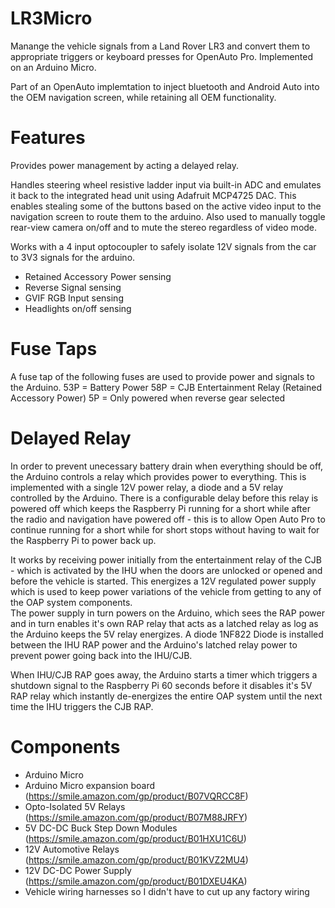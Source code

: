 # LR3Micro
Manange the vehicle signals from a Land Rover LR3 and convert them to appropriate triggers or keyboard presses for OpenAuto Pro.  Implemented on an Arduino Micro.

Part of an OpenAuto implemtation to inject bluetooth and Android Auto into the OEM navigation screen, while retaining all OEM functionality.

# Features
Provides power management by acting a delayed relay.

Handles steering wheel resistive ladder input via built-in ADC and emulates it back to the integrated head unit using Adafruit MCP4725 DAC. This enables stealing some of the buttons based on the active video input to the navigation screen to route them to the arduino. Also used to manually toggle rear-view camera on/off and to mute the stereo regardless of video mode. 

Works with a 4 input optocoupler to safely isolate 12V signals from the car to 3V3 signals for the arduino.
* Retained Accessory Power sensing
* Reverse Signal sensing
* GVIF RGB Input sensing
* Headlights on/off sensing

# Fuse Taps
A fuse tap of the following fuses are used to provide power and signals to the Arduino.
53P = Battery Power
58P = CJB Entertainment Relay (Retained Accessory Power)
5P  = Only powered when reverse gear selected

# Delayed Relay
In order to prevent unecessary battery drain when everything should be off, the Arduino controls a relay
which provides power to everything.  This is implemented with a single 12V power relay, a diode and a 5V
relay controlled by the Arduino.  There is a configurable delay before this relay is powered off which
keeps the Raspberry Pi running for a short while after the radio and navigation have powered off - this is
to allow Open Auto Pro to continue running for a short while for short stops without having to wait for the
Raspberry Pi to power back up.

It works by receiving power initially from the entertainment relay of the CJB - which is activated by the IHU
when the doors are unlocked or opened and before the vehicle is started.  This energizes a 12V regulated power
supply which is used to keep power variations of the vehicle from getting to any of the OAP system components.  
The power supply in turn powers on the Arduino, which sees the RAP power and in turn enables it's own RAP relay
that acts as a latched relay as log as the Arduino keeps the 5V relay energizes.  A diode 1NF822 Diode is installed
between the IHU RAP power and the Arduino's latched relay power to prevent power going back into the IHU/CJB.

When IHU/CJB RAP goes away, the Arduino starts a timer which triggers a shutdown signal to the Raspberry Pi 60
seconds before it disables it's 5V RAP relay which instantly de-energizes the entire OAP system until the next
time the IHU triggers the CJB RAP.

# Components
* Arduino Micro
* Arduino Micro expansion board (https://smile.amazon.com/gp/product/B07VQRCC8F)
* Opto-Isolated 5V Relays (https://smile.amazon.com/gp/product/B07M88JRFY)
* 5V DC-DC Buck Step Down Modules (https://smile.amazon.com/gp/product/B01HXU1C6U)
* 12V Automotive Relays (https://smile.amazon.com/gp/product/B01KVZ2MU4)
* 12V DC-DC Power Supply (https://smile.amazon.com/gp/product/B01DXEU4KA)
* Vehicle wiring harnesses so I didn't have to cut up any factory wiring